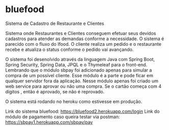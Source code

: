 # bluefood
Sistema de Cadastro de Restaurante e Clientes

Sistema onde Restaurantes e Clientes conseguem efetuar seus devidos cadastros para atender as demandas conforme a necessidade. O sistema é parecido com o fluxo do Ifood. O cliente realiza um pedido e o restaurante recebe e atualiza o status conforme o pedido vai avançando.

O sistema foi desenolvido através da linguagem Java com Spring Boot, Spring Security, Spring Data, JPQL e o Thymeleaf para o front-end. Lembrando que o módulo sbpay foi adicionado apenas para simular a compra de um possível cliente. Esse módulo é a parte e pode ficar em qualquer servidor fora da aplicação. Nesse módulo apenas foi criado um web service para aprovar ou não uma compra. Se o cartão começa com 4 dígitos , então é aprovado, se não é reprovado.

O sistema está rodando no heroku como estivesse em produção.

Link do sistema bluefood: https://bluefood2.herokuapp.com/login Link do módulo de pagamento caso queira testar via postman: https://sbpay1.herokuapp.com/sbpay/pay
